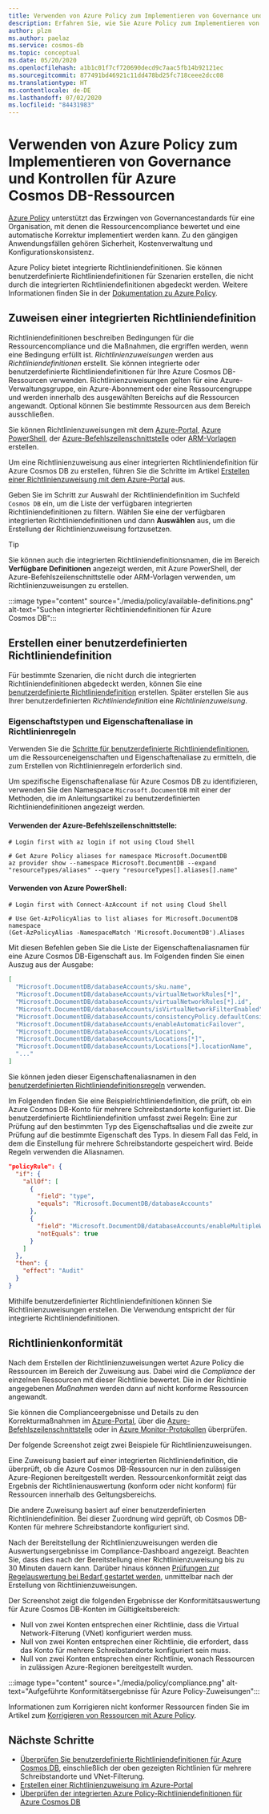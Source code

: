 ```yaml
---
title: Verwenden von Azure Policy zum Implementieren von Governance und Kontrollen für Azure Cosmos DB-Ressourcen
description: Erfahren Sie, wie Sie Azure Policy zum Implementieren von Governance und Kontrollen für Azure Cosmos DB-Ressourcen verwenden.
author: plzm
ms.author: paelaz
ms.service: cosmos-db
ms.topic: conceptual
ms.date: 05/20/2020
ms.openlocfilehash: a1b1c01f7cf720690decd9c7aac5fb14b92121ec
ms.sourcegitcommit: 877491bd46921c11dd478bd25fc718ceee2dcc08
ms.translationtype: HT
ms.contentlocale: de-DE
ms.lasthandoff: 07/02/2020
ms.locfileid: "84431983"
---
```

# <a name="use-azure-policy-to-implement-governance-and-controls-for-azure-cosmos-db-resources"></a>Verwenden von Azure Policy zum Implementieren von Governance und Kontrollen für Azure Cosmos DB-Ressourcen

[Azure Policy](../governance/policy/overview.md) unterstützt das Erzwingen von Governancestandards für eine Organisation, mit denen die Ressourcencompliance bewertet und eine automatische Korrektur implementiert werden kann. Zu den gängigen Anwendungsfällen gehören Sicherheit, Kostenverwaltung und Konfigurationskonsistenz.

Azure Policy bietet integrierte Richtliniendefinitionen. Sie können benutzerdefinierte Richtliniendefinitionen für Szenarien erstellen, die nicht durch die integrierten Richtliniendefinitionen abgedeckt werden. Weitere Informationen finden Sie in der [Dokumentation zu Azure Policy](../governance/policy/overview.md).

## <a name="assign-a-built-in-policy-definition"></a>Zuweisen einer integrierten Richtliniendefinition

Richtliniendefinitionen beschreiben Bedingungen für die Ressourcencompliance und die Maßnahmen, die ergriffen werden, wenn eine Bedingung erfüllt ist. _Richtlinienzuweisungen_ werden aus _Richtliniendefinitionen_ erstellt. Sie können integrierte oder benutzerdefinierte Richtliniendefinitionen für Ihre Azure Cosmos DB-Ressourcen verwenden. Richtlinienzuweisungen gelten für eine Azure-Verwaltungsgruppe, ein Azure-Abonnement oder eine Ressourcengruppe und werden innerhalb des ausgewählten Bereichs auf die Ressourcen angewandt. Optional können Sie bestimmte Ressourcen aus dem Bereich ausschließen.

Sie können Richtlinienzuweisungen mit dem [Azure-Portal](../governance/policy/assign-policy-portal.md), [Azure PowerShell](../governance/policy/assign-policy-powershell.md), der [Azure-Befehlszeilenschnittstelle](../governance/policy/assign-policy-azurecli.md) oder [ARM-Vorlagen](../governance/policy/assign-policy-template.md) erstellen.

Um eine Richtlinienzuweisung aus einer integrierten Richtliniendefinition für Azure Cosmos DB zu erstellen, führen Sie die Schritte im Artikel [Erstellen einer Richtlinienzuweisung mit dem Azure-Portal](../governance/policy/assign-policy-portal.md) aus.

Geben Sie im Schritt zur Auswahl der Richtliniendefinition im Suchfeld `Cosmos DB` ein, um die Liste der verfügbaren integrierten Richtliniendefinitionen zu filtern. Wählen Sie eine der verfügbaren integrierten Richtliniendefinitionen und dann **Auswählen** aus, um die Erstellung der Richtlinienzuweisung fortzusetzen.

> [!TIP]
> Sie können auch die integrierten Richtliniendefinitionsnamen, die im Bereich **Verfügbare Definitionen** angezeigt werden, mit Azure PowerShell, der Azure-Befehlszeilenschnittstelle oder ARM-Vorlagen verwenden, um Richtlinienzuweisungen zu erstellen.

:::image type="content" source="./media/policy/available-definitions.png" alt-text="Suchen integrierter Richtliniendefinitionen für Azure Cosmos DB":::

## <a name="create-a-custom-policy-definition"></a>Erstellen einer benutzerdefinierten Richtliniendefinition

Für bestimmte Szenarien, die nicht durch die integrierten Richtliniendefinitionen abgedeckt werden, können Sie eine [benutzerdefinierte Richtliniendefinition](../governance/policy/tutorials/create-custom-policy-definition.md) erstellen. Später erstellen Sie aus Ihrer benutzerdefinierten _Richtliniendefinition_ eine _Richtlinienzuweisung_.

### <a name="property-types-and-property-aliases-in-policy-rules"></a>Eigenschaftstypen und Eigenschaftenaliase in Richtlinienregeln

Verwenden Sie die [Schritte für benutzerdefinierte Richtliniendefinitionen](../governance/policy/tutorials/create-custom-policy-definition.md), um die Ressourceneigenschaften und Eigenschaftenaliase zu ermitteln, die zum Erstellen von Richtlinienregeln erforderlich sind.

Um spezifische Eigenschaftenaliase für Azure Cosmos DB zu identifizieren, verwenden Sie den Namespace `Microsoft.DocumentDB` mit einer der Methoden, die im Anleitungsartikel zu benutzerdefinierten Richtliniendefinitionen angezeigt werden.

#### <a name="use-the-azure-cli"></a>Verwenden der Azure-Befehlszeilenschnittstelle:
```azurecli-interactive
# Login first with az login if not using Cloud Shell

# Get Azure Policy aliases for namespace Microsoft.DocumentDB
az provider show --namespace Microsoft.DocumentDB --expand "resourceTypes/aliases" --query "resourceTypes[].aliases[].name"
```

#### <a name="use-azure-powershell"></a>Verwenden von Azure PowerShell:
```azurepowershell-interactive
# Login first with Connect-AzAccount if not using Cloud Shell

# Use Get-AzPolicyAlias to list aliases for Microsoft.DocumentDB namespace
(Get-AzPolicyAlias -NamespaceMatch 'Microsoft.DocumentDB').Aliases
```

Mit diesen Befehlen geben Sie die Liste der Eigenschaftenaliasnamen für eine Azure Cosmos DB-Eigenschaft aus. Im Folgenden finden Sie einen Auszug aus der Ausgabe:

```json
[
  "Microsoft.DocumentDB/databaseAccounts/sku.name",
  "Microsoft.DocumentDB/databaseAccounts/virtualNetworkRules[*]",
  "Microsoft.DocumentDB/databaseAccounts/virtualNetworkRules[*].id",
  "Microsoft.DocumentDB/databaseAccounts/isVirtualNetworkFilterEnabled",
  "Microsoft.DocumentDB/databaseAccounts/consistencyPolicy.defaultConsistencyLevel",
  "Microsoft.DocumentDB/databaseAccounts/enableAutomaticFailover",
  "Microsoft.DocumentDB/databaseAccounts/Locations",
  "Microsoft.DocumentDB/databaseAccounts/Locations[*]",
  "Microsoft.DocumentDB/databaseAccounts/Locations[*].locationName",
  "..."
]
```

Sie können jeden dieser Eigenschaftenaliasnamen in den [benutzerdefinierten Richtliniendefinitionsregeln](../governance/policy/tutorials/create-custom-policy-definition.md#policy-rule) verwenden.

Im Folgenden finden Sie eine Beispielrichtliniendefinition, die prüft, ob ein Azure Cosmos DB-Konto für mehrere Schreibstandorte konfiguriert ist. Die benutzerdefinierte Richtliniendefinition umfasst zwei Regeln: Eine zur Prüfung auf den bestimmten Typ des Eigenschaftsalias und die zweite zur Prüfung auf die bestimmte Eigenschaft des Typs. In diesem Fall das Feld, in dem die Einstellung für mehrere Schreibstandorte gespeichert wird. Beide Regeln verwenden die Aliasnamen.

```json
"policyRule": {
  "if": {
    "allOf": [
      {
        "field": "type",
        "equals": "Microsoft.DocumentDB/databaseAccounts"
      },
      {
        "field": "Microsoft.DocumentDB/databaseAccounts/enableMultipleWriteLocations",
        "notEquals": true
      }
    ]
  },
  "then": {
    "effect": "Audit"
  }
}
```

Mithilfe benutzerdefinierter Richtliniendefinitionen können Sie Richtlinienzuweisungen erstellen. Die Verwendung entspricht der für integrierte Richtliniendefinitionen.

## <a name="policy-compliance"></a>Richtlinienkonformität

Nach dem Erstellen der Richtlinienzuweisungen wertet Azure Policy die Ressourcen im Bereich der Zuweisung aus. Dabei wird die _Compliance_ der einzelnen Ressourcen mit dieser Richtlinie bewertet. Die in der Richtlinie angegebenen _Maßnahmen_ werden dann auf nicht konforme Ressourcen angewandt.

Sie können die Complianceergebnisse und Details zu den Korrekturmaßnahmen im [Azure-Portal](../governance/policy/how-to/get-compliance-data.md#portal), über die [Azure-Befehlszeilenschnittstelle](../governance/policy/how-to/get-compliance-data.md#command-line) oder in [Azure Monitor-Protokollen](../governance/policy/how-to/get-compliance-data.md#azure-monitor-logs) überprüfen.

Der folgende Screenshot zeigt zwei Beispiele für Richtlinienzuweisungen.

Eine Zuweisung basiert auf einer integrierten Richtliniendefinition, die überprüft, ob die Azure Cosmos DB-Ressourcen nur in den zulässigen Azure-Regionen bereitgestellt werden. Ressourcenkonformität zeigt das Ergebnis der Richtlinienauswertung (konform oder nicht konform) für Ressourcen innerhalb des Geltungsbereichs.

Die andere Zuweisung basiert auf einer benutzerdefinierten Richtliniendefinition. Bei dieser Zuordnung wird geprüft, ob Cosmos DB-Konten für mehrere Schreibstandorte konfiguriert sind.

Nach der Bereitstellung der Richtlinienzuweisungen werden die Auswertungsergebnisse im Compliance-Dashboard angezeigt. Beachten Sie, dass dies nach der Bereitstellung einer Richtlinienzuweisung bis zu 30 Minuten dauern kann. Darüber hinaus können [Prüfungen zur Regelauswertung bei Bedarf gestartet werden](../governance/policy/how-to/get-compliance-data.md#on-demand-evaluation-scan), unmittelbar nach der Erstellung von Richtlinienzuweisungen.

Der Screenshot zeigt die folgenden Ergebnisse der Konformitätsauswertung für Azure Cosmos DB-Konten im Gültigkeitsbereich:

- Null von zwei Konten entsprechen einer Richtlinie, dass die Virtual Network-Filterung (VNet) konfiguriert werden muss.
- Null von zwei Konten entsprechen einer Richtlinie, die erfordert, dass das Konto für mehrere Schreibstandorte konfiguriert sein muss.
- Null von zwei Konten entsprechen einer Richtlinie, wonach Ressourcen in zulässigen Azure-Regionen bereitgestellt wurden.

:::image type="content" source="./media/policy/compliance.png" alt-text="Aufgeführte Konformitätsergebnisse für Azure Policy-Zuweisungen":::

Informationen zum Korrigieren nicht konformer Ressourcen finden Sie im Artikel zum [Korrigieren von Ressourcen mit Azure Policy](../governance/policy/how-to/remediate-resources.md).

## <a name="next-steps"></a>Nächste Schritte

- [Überprüfen Sie benutzerdefinierte Richtliniendefinitionen für Azure Cosmos DB](https://github.com/Azure/azure-policy/tree/master/samples/CosmosDB), einschließlich der oben gezeigten Richtlinien für mehrere Schreibstandorte und VNet-Filterung.
- [Erstellen einer Richtlinienzuweisung im Azure-Portal](../governance/policy/assign-policy-portal.md)
- [Überprüfen der integrierten Azure Policy-Richtliniendefinitionen für Azure Cosmos DB](./policy-samples.md)
